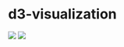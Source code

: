 # d3-visualization
<img src="https://cdn.rawgit.com/JingqiL/d3-visualization-mapping/3ab5a47e/world-project.svg">
<img src="https://cdn.rawgit.com/JingqiL/d3-visualization-mapping/99c102f1/network-color.svg">
